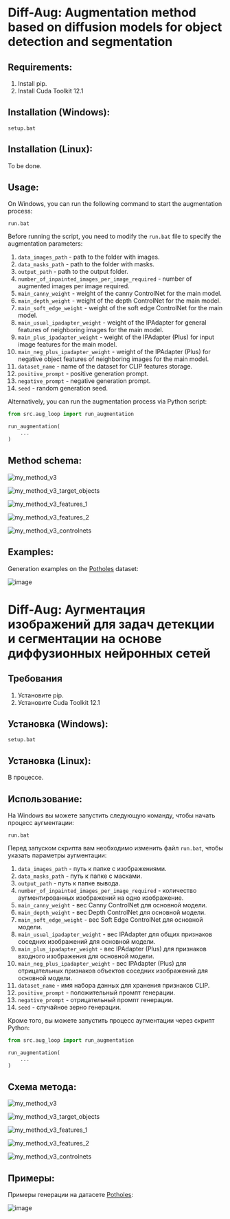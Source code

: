 # Diff-Aug: Augmentation method based on diffusion models for object detection and segmentation

## Requirements:

1. Install pip.
2. Install Cuda Toolkit 12.1

## Installation (Windows):

```
setup.bat
```

## Installation (Linux):

To be done.

## Usage:

On Windows, you can run the following command to start the augmentation process:

```
run.bat
```

Before running the script, you need to modify the `run.bat` file to specify the augmentation parameters:
1. `data_images_path` - path to the folder with images.
2. `data_masks_path` - path to the folder with masks.
3. `output_path` - path to the output folder.
4. `number_of_inpainted_images_per_image_required` - number of augmented images per image required.
5. `main_canny_weight` - weight of the canny ControlNet for the main model.
6. `main_depth_weight` - weight of the depth ControlNet for the main model.
7. `main_soft_edge_weight` - weight of the soft edge ControlNet for the main model.
8. `main_usual_ipadapter_weight` - weight of the IPAdapter for general features of neighboring images for the main model.
9. `main_plus_ipadapter_weight` - weight of the IPAdapter (Plus) for input image features for the main model.
10. `main_neg_plus_ipadapter_weight` - weight of the IPAdapter (Plus) for negative object features of neighboring images for the main model.
11. `dataset_name` - name of the dataset for CLIP features storage.
12. `positive_prompt` - positive generation prompt.
13. `negative_prompt` - negative generation prompt.
14. `seed` - random generation seed.

Alternatively, you can run the augmentation process via Python script:

```python
from src.aug_loop import run_augmentation

run_augmentation(
    ...
)
```

## Method schema:

![my_method_v3](https://github.com/CTLab-ITMO/diff-aug/assets/29786176/f2cedf20-0175-4b8e-a960-9e22d811c3f8)

![my_method_v3_target_objects](https://github.com/CTLab-ITMO/diff-aug/assets/29786176/41fd8b68-3f55-476e-be44-fd1b1feab988)

![my_method_v3_features_1](https://github.com/CTLab-ITMO/diff-aug/assets/29786176/aa2ee428-436c-466f-9827-a161ccff02cd)

![my_method_v3_features_2](https://github.com/CTLab-ITMO/diff-aug/assets/29786176/b813f5a1-4744-4103-b1c9-0ef718c5a437)

![my_method_v3_controlnets](https://github.com/CTLab-ITMO/diff-aug/assets/29786176/ba9535b1-e668-4174-8aa2-aad36d70bf42)

## Examples:
Generation examples on the [Potholes](https://universe.roboflow.com/final-project-iic7d/pothole-detection-system-new/dataset/1) dataset:

![image](https://github.com/CTLab-ITMO/diff-aug/assets/29786176/4d307bbd-bb97-42db-aec0-c66596ddd330)

# Diff-Aug: 	Аугментация изображений для задач детекции и сегментации на основе диффузионных нейронных сетей

## Требования

1. Установите pip.
2. Установите Cuda Toolkit 12.1

## Установка (Windows):

```
setup.bat
```

## Установка (Linux):

В процессе.

## Использование:   

На Windows вы можете запустить следующую команду, чтобы начать процесс аугментации:

```
run.bat
```

Перед запуском скрипта вам необходимо изменить файл `run.bat`, чтобы указать параметры аугментации:
1. `data_images_path` - путь к папке с изображениями.
2. `data_masks_path` - путь к папке с масками.
3. `output_path` - путь к папке вывода.
4. `number_of_inpainted_images_per_image_required` - количество аугментированных изображений на одно изображение.
5. `main_canny_weight` - вес Canny ControlNet для основной модели.
6. `main_depth_weight` - вес Depth ControlNet для основной модели.
7. `main_soft_edge_weight` - вес Soft Edge ControlNet для основной модели.
8. `main_usual_ipadapter_weight` - вес IPAdapter для общих признаков соседних изображений для основной модели.
9. `main_plus_ipadapter_weight` - вес IPAdapter (Plus) для признаков входного изображения для основной модели.
10. `main_neg_plus_ipadapter_weight` - вес IPAdapter (Plus) для отрицательных признаков объектов соседних изображений для основной модели.
11. `dataset_name` - имя набора данных для хранения признаков CLIP.
12. `positive_prompt` - положительный промпт генерации.
13. `negative_prompt` - отрицательный промпт генерации.
14. `seed` - случайное зерно генерации.

Кроме того, вы можете запустить процесс аугментации через скрипт Python:

```python
from src.aug_loop import run_augmentation

run_augmentation(
    ...
)
```

## Схема метода:

![my_method_v3](https://github.com/CTLab-ITMO/diff-aug/assets/29786176/f2cedf20-0175-4b8e-a960-9e22d811c3f8)

![my_method_v3_target_objects](https://github.com/CTLab-ITMO/diff-aug/assets/29786176/41fd8b68-3f55-476e-be44-fd1b1feab988)

![my_method_v3_features_1](https://github.com/CTLab-ITMO/diff-aug/assets/29786176/aa2ee428-436c-466f-9827-a161ccff02cd)

![my_method_v3_features_2](https://github.com/CTLab-ITMO/diff-aug/assets/29786176/b813f5a1-4744-4103-b1c9-0ef718c5a437)

![my_method_v3_controlnets](https://github.com/CTLab-ITMO/diff-aug/assets/29786176/ba9535b1-e668-4174-8aa2-aad36d70bf42)

## Примеры:

Примеры генерации на датасете [Potholes](https://universe.roboflow.com/final-project-iic7d/pothole-detection-system-new/dataset/1):

![image](https://github.com/CTLab-ITMO/diff-aug/assets/29786176/7eba75d1-f314-40cd-bd08-6782fea89fe7)